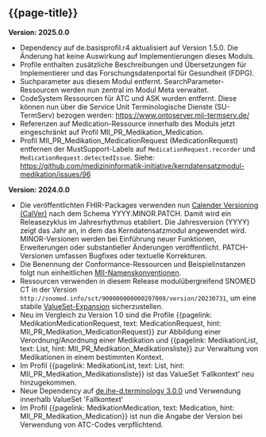 ## {{page-title}}

**Version: 2025.0.0**

- Dependency auf de.basisprofil.r4 aktualisiert auf Version 1.5.0. Die Änderung hat keine Auswirkung auf Implementierungen dieses Moduls.
- Profile enthalten zusätzliche Beschreibungen und Übersetzungen für Implementierer und das Forschungsdatenportal für Gesundheit (FDPG).
- Suchparameter aus diesem Modul entfernt. SearchParameter-Ressourcen werden nun zentral im Modul Meta verwaltet.
- CodeSystem Ressourcen für ATC und ASK wurden entfernt. Diese können nun über die Service Unit Terminologische Dienste (SU-TermServ) bezogen werden: https://www.ontoserver.mii-termserv.de/
- Referenzen auf Medication-Ressource innerhalb des Moduls jetzt eingeschränkt auf Profil MII_PR_Medikation_Medication.
- Profil MII_PR_Medikation_MedicationRequest (MedicationRequest) entfernen der MustSupport-Labels auf `MedicationRequest.recorder` und `MedicationRequest.detectedIssue`. Siehe: https://github.com/medizininformatik-initiative/kerndatensatzmodul-medikation/issues/96

**Version: 2024.0.0**

- Die veröffentlichten FHIR-Packages verwenden nun [Calender Versioning (CalVer)](https://calver.org/) nach dem Schema YYYY.MINOR.PATCH. Damit wird ein Releasezyklus im Jahresrhythmus etabliert. Die Jahresversion (YYYY) zeigt das Jahr an, in dem das Kerndatensatzmodul angewendet wird. MINOR-Versionen werden bei Einführung neuer Funktionen, Erweiterungen oder substantieller Änderungen veröffentlicht. PATCH-Versionen umfassen Bugfixes oder textuelle Korrekturen.
- Die Benennung der Conformance-Ressourcen und Beispielinstanzen folgt nun einheitlichen [MII-Namenskonventionen](https://github.com/medizininformatik-initiative/kerndatensatz-meta/wiki/Namenskonventionen-f%C3%BCr-FHIR%E2%80%90Ressourcen-in-der-MII).
- Ressourcen verwenden in diesem Release modulübergreifend SNOMED CT in der Version `http://snomed.info/sct/900000000000207008/version/20230731`, um eine stabile [ValueSet-Expansion](http://hl7.org/fhir/R4/valueset.html#expansion) sicherzustellen.
- Neu im Vergleich zu Version 1.0 sind die Profile {{pagelink: MedikationMedicationRequest, text: MedicationRequest, hint: MII_PR_Medikation_MedicationRequest}} zur Abbildung einer Verordnung/Anordnung einer Medikation und {{pagelink: MedikationList, text: List, hint: MII_PR_Medikation_Medikationsliste}} zur Verwaltung von Medikationen in einem bestimmten Kontext.
- Im Profil {{pagelink: MedikationList, text: List, hint: MII_PR_Medikation_Medikationsliste}} ist das ValueSet ‘Fallkontext’ neu hinzugekommen.
- Neue Dependency auf [de.ihe-d.terminology 3.0.0](https://simplifier.net/packages/de.ihe-d.terminology/3.0.0) und Verwendung innerhalb ValueSet 'Fallkontext'
- Im Profil {{pagelink: MedikationMedication, text: Medication, hint: MII_PR_Medikation_Medication}} ist nun die Angabe der Version bei Verwendung von ATC-Codes verpflichtend. 